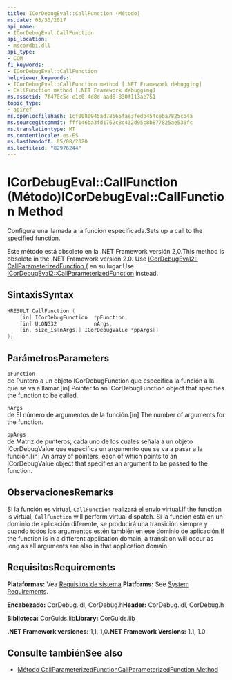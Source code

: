 ```yaml
---
title: ICorDebugEval::CallFunction (Método)
ms.date: 03/30/2017
api_name:
- ICorDebugEval.CallFunction
api_location:
- mscordbi.dll
api_type:
- COM
f1_keywords:
- ICorDebugEval::CallFunction
helpviewer_keywords:
- ICorDebugEval::CallFunction method [.NET Framework debugging]
- CallFunction method [.NET Framework debugging]
ms.assetid: 7f470c5c-e1c0-4d8d-aad8-830f113ae751
topic_type:
- apiref
ms.openlocfilehash: 1cf0080945ad78565fae3fedb454ceba7825cb4a
ms.sourcegitcommit: fff146ba3fd1762c8c432d95c8b877825ae536fc
ms.translationtype: MT
ms.contentlocale: es-ES
ms.lasthandoff: 05/08/2020
ms.locfileid: "82976244"
---
```

# <a name="icordebugevalcallfunction-method"></a><span data-ttu-id="47e27-102">ICorDebugEval::CallFunction (Método)</span><span class="sxs-lookup"><span data-stu-id="47e27-102">ICorDebugEval::CallFunction Method</span></span>

<span data-ttu-id="47e27-103">Configura una llamada a la función especificada.</span><span class="sxs-lookup"><span data-stu-id="47e27-103">Sets up a call to the specified function.</span></span>

<span data-ttu-id="47e27-104">Este método está obsoleto en la .NET Framework versión 2,0.</span><span class="sxs-lookup"><span data-stu-id="47e27-104">This method is obsolete in the .NET Framework version 2.0.</span></span> <span data-ttu-id="47e27-105">Use [ICorDebugEval2:: CallParameterizedFunction (](icordebugeval2-callparameterizedfunction-method.md) en su lugar.</span><span class="sxs-lookup"><span data-stu-id="47e27-105">Use [ICorDebugEval2::CallParameterizedFunction](icordebugeval2-callparameterizedfunction-method.md) instead.</span></span>

## <a name="syntax"></a><span data-ttu-id="47e27-106">Sintaxis</span><span class="sxs-lookup"><span data-stu-id="47e27-106">Syntax</span></span>

```cpp
HRESULT CallFunction (
    [in] ICorDebugFunction  *pFunction,
    [in] ULONG32            nArgs,
    [in, size_is(nArgs)] ICorDebugValue *ppArgs[]
);
```

## <a name="parameters"></a><span data-ttu-id="47e27-107">Parámetros</span><span class="sxs-lookup"><span data-stu-id="47e27-107">Parameters</span></span>

`pFunction`\
<span data-ttu-id="47e27-108">de Puntero a un objeto ICorDebugFunction que especifica la función a la que se va a llamar.</span><span class="sxs-lookup"><span data-stu-id="47e27-108">[in] Pointer to an ICorDebugFunction object that specifies the function to be called.</span></span>

`nArgs`\
<span data-ttu-id="47e27-109">de El número de argumentos de la función.</span><span class="sxs-lookup"><span data-stu-id="47e27-109">[in] The number of arguments for the function.</span></span>

`ppArgs`\
<span data-ttu-id="47e27-110">de Matriz de punteros, cada uno de los cuales señala a un objeto ICorDebugValue que especifica un argumento que se va a pasar a la función.</span><span class="sxs-lookup"><span data-stu-id="47e27-110">[in] An array of pointers, each of which points to an ICorDebugValue object that specifies an argument to be passed to the function.</span></span>

## <a name="remarks"></a><span data-ttu-id="47e27-111">Observaciones</span><span class="sxs-lookup"><span data-stu-id="47e27-111">Remarks</span></span>

<span data-ttu-id="47e27-112">Si la función es virtual, `CallFunction` realizará el envío virtual.</span><span class="sxs-lookup"><span data-stu-id="47e27-112">If the function is virtual, `CallFunction` will perform virtual dispatch.</span></span> <span data-ttu-id="47e27-113">Si la función está en un dominio de aplicación diferente, se producirá una transición siempre y cuando todos los argumentos estén también en ese dominio de aplicación.</span><span class="sxs-lookup"><span data-stu-id="47e27-113">If the function is in a different application domain, a transition will occur as long as all arguments are also in that application domain.</span></span>

## <a name="requirements"></a><span data-ttu-id="47e27-114">Requisitos</span><span class="sxs-lookup"><span data-stu-id="47e27-114">Requirements</span></span>

<span data-ttu-id="47e27-115">**Plataformas:** Vea [Requisitos de sistema](../../get-started/system-requirements.md).</span><span class="sxs-lookup"><span data-stu-id="47e27-115">**Platforms:** See [System Requirements](../../get-started/system-requirements.md).</span></span>

<span data-ttu-id="47e27-116">**Encabezado:** CorDebug.idl, CorDebug.h</span><span class="sxs-lookup"><span data-stu-id="47e27-116">**Header:** CorDebug.idl, CorDebug.h</span></span>

<span data-ttu-id="47e27-117">**Biblioteca:** CorGuids.lib</span><span class="sxs-lookup"><span data-stu-id="47e27-117">**Library:** CorGuids.lib</span></span>

<span data-ttu-id="47e27-118">**.NET Framework versiones:** 1,1, 1,0</span><span class="sxs-lookup"><span data-stu-id="47e27-118">**.NET Framework Versions:** 1.1, 1.0</span></span>

## <a name="see-also"></a><span data-ttu-id="47e27-119">Consulte también</span><span class="sxs-lookup"><span data-stu-id="47e27-119">See also</span></span>

- [<span data-ttu-id="47e27-120">Método CallParameterizedFunction</span><span class="sxs-lookup"><span data-stu-id="47e27-120">CallParameterizedFunction Method</span></span>](icordebugeval2-callparameterizedfunction-method.md)
